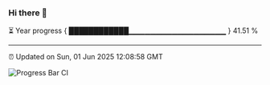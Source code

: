 ### Hi there 👋

⏳ Year progress { ████████████▁▁▁▁▁▁▁▁▁▁▁▁▁▁▁▁▁▁ } 41.51 %

---

⏰ Updated on Sun, 01 Jun 2025 12:08:58 GMT

![Progress Bar CI](https://github.com/liununu/liununu/workflows/Progress%20Bar%20CI/badge.svg)
